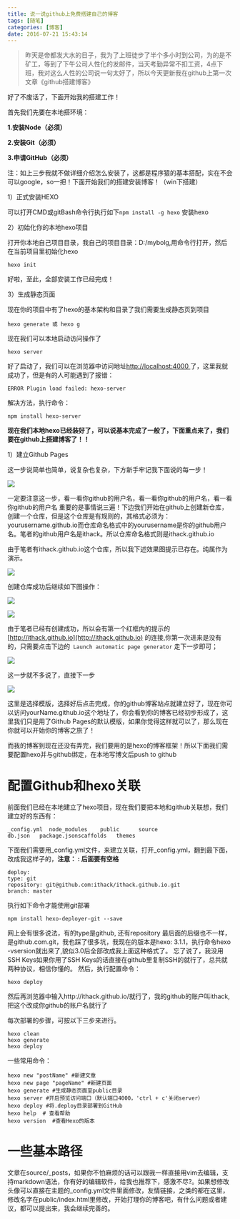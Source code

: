 ```yaml
---
title: 说一说github上免费搭建自己的博客
tags: [随笔]
categories: [博客]
date: 2016-07-21 15:43:14
---
```



> 昨天是帝都发大水的日子，我为了上班徒步了半个多小时到公司，为的是不矿工，等到了下午公司人性化的发邮件，当天考勤异常不扣工资，4点下班，我对这么人性的公司说一句太好了，所以今天更新我在github上第一次文章《github搭建博客》

 好了不废话了，下面开始我的搭建工作！

  首先我们先要在本地搭环境：
 
**1.安装Node（必须）**

**2.安装Git（必须）**

**3.申请GitHub（必须）**
  
注：如上三步我就不做详细介绍怎么安装了，这都是程序猿的基本搭配，实在不会可以google，so一把！下面开始我们的搭建安装博客！（win下搭建）

1）正式安装HEXO　

   可以打开CMD或gitBash命令行执行如下`npm install -g hexo` 安装hexo

2）初始化你的本地hexo项目
<!--more-->
   打开你本地自己项目目录，我自己的项目目录：D:/mybolg,用命令行打开，然后在当前项目里初始化hexo

   `hexo init`

   好啦，至此，全部安装工作已经完成！

3）生成静态页面

  现在你的项目中有了hexo的基本架构和目录了我们需要生成静态页到项目

  `hexo generate 或 hexo g `

  现在我们可以本地启动访问操作了
   
  `hexo server`

  好了启动了，我们可以在浏览器中访问地址[http://localhost:4000 ](ithack.github.io ) 了，这里我就成功了，但是有的人可能遇到了报错：

  `ERROR Plugin load failed: hexo-server`

  解决方法，执行命令：

  `npm install hexo-server`

**现在我们本地hexo已经装好了，可以说基本完成了一般了，下面重点来了，我们要在github上搭建博客了！！**

1）建立Github Pages
   
  这一步说简单也简单，说复杂也复杂，下方新手牢记我下面说的每一步！
  
![](http://i1.piimg.com/567571/ea675473d76ce4ee.png)

  一定要注意这一步，看一看你github的用户名，看一看你github的用户名，看一看你github的用户名  重要的是事情说三遍！下边我们开始在github上创建新仓库，创建一个仓库，但是这个仓库是有规则的，其格式必须为：yourusername.github.io而仓库命名格式中的yourusername是你的github用户名。笔者的github用户名是ithack。所以仓库命名格式则是ithack.github.io

  由于笔者有ithack.github.io这个仓库，所以我下述效果图提示已存在。纯属作为演示。

![](http://i1.piimg.com/567571/a27a6a678762b268.png)

 创建仓库成功后继续如下图操作：

![](http://i2.piimg.com/567571/e3942ca0d5c73c1d.png)

![](http://i4.piimg.com/567571/6398d94e955681fa.png)

由于笔者已经有创建成功，所以会有第一个红框内的提示的[http://ithack.github.io](http://ithack.github.io) 的连接,你第一次进来是没有的，只需要点击下边的` Launch automatic page generator` 走下一步即可；

![](http://i2.piimg.com/567571/6554b447ffdb34ef.png)

这一步就不多说了，直接下一步

![](http://i2.piimg.com/567571/dc7f9fd81e1c1c52.png)

这里是选择模版，选择好后点击完成，你的github博客站点就建立好了，现在你可以访问yourName.github.io这个地址了，你会看到你的博客已经初步形成了，这里我们只是用了Github Pages的默认模版，如果你觉得这样就可以了，那么现在你就可以开始你的博客之旅了！

  而我的博客到现在还没有弄完，我们要用的是hexo的博客框架！所以下面我们需要配置hexo并与github绑定，在本地写博文后push to github

# 配置Github和hexo关联 #

  前面我们已经在本地建立了hexo项目，现在我们要把本地和github关联想，我们建立好的东西有：

	_config.yml  node_modules    public      source
    db.json   package.jsonscaffolds   themes
  
  下面我们需要用_config.yml文件，来建立关联，打开_config.yml，翻到最下面，改成我这样子的，**注意： : 后面要有空格**

	deploy:
	type: git
	repository: git@github.com:ithack/ithack.github.io.git
	branch: master
  执行如下命令才能使用git部署
    
	npm install hexo-deployer-git --save

  网上会有很多说法，有的type是github, 还有repository 最后面的后缀也不一样，是github.com.git，我也踩了很多坑，我现在的版本是hexo: 3.1.1，执行命令hexo -vsersion就出来了,貌似3.0后全部改成我上面这种格式了。 忘了说了，我没用SSH Keys如果你用了SSH Keys的话直接在github里复制SSH的就行了，总共就两种协议，相信你懂的。 然后，执行配置命令：

	hexo deploy

 然后再浏览器中输入http://ithack.github.io/就行了，我的github的账户叫ithack,把这个改成你github的账户名就行了

 每次部署的步骤，可按以下三步来进行。

	hexo clean
	hexo generate
	hexo deploy

 一些常用命令：

	hexo new "postName" #新建文章
	hexo new page "pageName" #新建页面
	hexo generate #生成静态页面至public目录
	hexo server #开启预览访问端口（默认端口4000，'ctrl + c'关闭server）
	hexo deploy #将.deploy目录部署到GitHub
	hexo help  # 查看帮助
	hexo version  #查看Hexo的版本

# 一些基本路径 #
   文章在source/_posts，如果你不怕麻烦的话可以跟我一样直接用vim去编辑，支持markdown语法，你有好的编辑软件，给我也推荐下，感激不尽?。如果想修改头像可以直接在主题的_config.yml文件里面修改，友情链接，之类的都在这里，修改名字在public/index.html里修改，开始打理你的博客吧，有什么问题或者建议，都可以提出来，我会继续完善的。